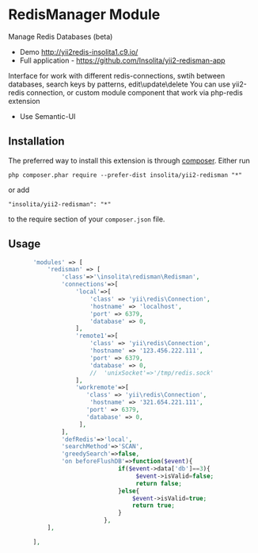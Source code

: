 RedisManager Module
======================
Manage Redis Databases (beta)
 * Demo http://yii2redis-insolita1.c9.io/
 * Full application -  https://github.com/Insolita/yii2-redisman-app

Interface for work with different redis-connections, swtih between databases, search keys by patterns, edit\update\delete
You can use yii2-redis connection, or custom module component that work via php-redis extension
 * Use Semantic-UI

Installation
------------
The preferred way to install this extension is through [composer](http://getcomposer.org/download/).
Either run
```
php composer.phar require --prefer-dist insolita/yii2-redisman "*"
```
or add
```
"insolita/yii2-redisman": "*"
```

to the require section of your `composer.json` file.


Usage
-----

```php
       'modules' => [
           'redisman' => [
               'class'=>'\insolita\redisman\Redisman',
               'connections'=>[
                   'local'=>[
                       'class' => 'yii\redis\Connection',
                       'hostname' => 'localhost',
                       'port' => 6379,
                       'database' => 0,
                   ],
                   'remote1'=>[
                       'class' => 'yii\redis\Connection',
                       'hostname' => '123.456.222.111',
                       'port' => 6379,
                       'database' => 0,
                       //  'unixSocket'=>'/tmp/redis.sock'
                   ],
                   'workremote'=>[
                      'class' => 'yii\redis\Connection',
                       'hostname' => '321.654.221.111',
                      'port' => 6379,
                      'database' => 0,
                    ],
               ],
               'defRedis'=>'local',
               'searchMethod'=>'SCAN',
               'greedySearch'=>false,
               'on beforeFlushDB'=>function($event){
                               if($event->data['db']==3){
                                    $event->isValid=false;
                                    return false;
                               }else{
                                   $event->isValid=true;
                                   return true;
                               }
                           },
           ],

       ],
```